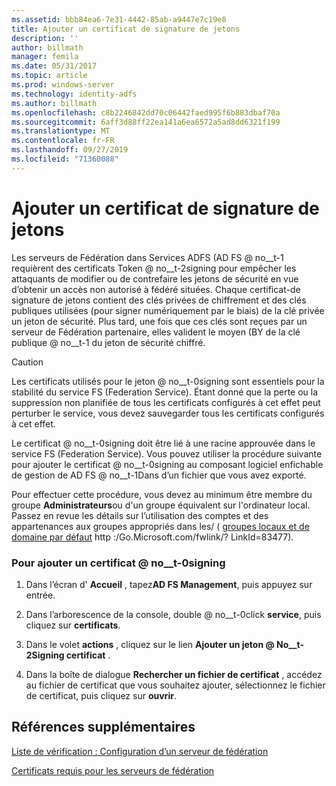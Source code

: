 ```yaml
---
ms.assetid: bbb84ea6-7e31-4442-85ab-a9447e7c19e8
title: Ajouter un certificat de signature de jetons
description: ''
author: billmath
manager: femila
ms.date: 05/31/2017
ms.topic: article
ms.prod: windows-server
ms.technology: identity-adfs
ms.author: billmath
ms.openlocfilehash: c8b2246842dd70c06442faed995f6b883dbaf70a
ms.sourcegitcommit: 6aff3d88ff22ea141a6ea6572a5ad8dd6321f199
ms.translationtype: MT
ms.contentlocale: fr-FR
ms.lasthandoff: 09/27/2019
ms.locfileid: "71360088"
---
```

# <a name="add-a-token-signing-certificate"></a>Ajouter un certificat de signature de jetons


Les serveurs de Fédération dans Services ADFS \(AD FS @ no__t-1 requièrent des certificats Token @ no__t-2signing pour empêcher les attaquants de modifier ou de contrefaire les jetons de sécurité en vue d’obtenir un accès non autorisé à fédéré situées. Chaque certificat\-de signature de jetons contient des clés privées de chiffrement et des clés publiques utilisées \(pour signer numériquement par le biais\) de la clé privée un jeton de sécurité. Plus tard, une fois que ces clés sont reçues par un serveur de Fédération partenaire, elles valident le moyen \(BY de la clé publique @ no__t-1 du jeton de sécurité chiffré.  
  
> [!CAUTION]  
> Les certificats utilisés pour le jeton @ no__t-0signing sont essentiels pour la stabilité du service FS (Federation Service). Étant donné que la perte ou la suppression non planifiée de tous les certificats configurés à cet effet peut perturber le service, vous devez sauvegarder tous les certificats configurés à cet effet.  
  
Le certificat @ no__t-0signing doit être lié à une racine approuvée dans le service FS (Federation Service). Vous pouvez utiliser la procédure suivante pour ajouter le certificat @ no__t-0signing au composant logiciel enfichable de gestion de AD FS @ no__t-1Dans d’un fichier que vous avez exporté.  
  
Pour effectuer cette procédure, vous devez au minimum être membre du groupe **Administrateurs**ou d'un groupe équivalent sur l'ordinateur local.  Passez en revue les détails sur l’utilisation des comptes et des appartenances aux groupes appropriés dans les\/ \( [groupes locaux et de domaine par défaut](https://go.microsoft.com/fwlink/?LinkId=83477) http :\/Go.Microsoft.com\/fwlink\/? LinkId\=83477\).   
  
### <a name="to-add-a-token-signing-certificate"></a>Pour ajouter un certificat @ no__t-0signing  
  
1.  Dans l’écran d' **Accueil** , tapez**AD FS Management**, puis appuyez sur entrée.  
  
2.  Dans l’arborescence de la console, double @ no__t-0click **service**, puis cliquez sur **certificats**.  
  
3.  Dans le volet **actions** , cliquez sur le lien **Ajouter un jeton @ No__t-2Signing certificat** .  
  
4.  Dans la boîte de dialogue **Rechercher un fichier de certificat** , accédez au fichier de certificat que vous souhaitez ajouter, sélectionnez le fichier de certificat, puis cliquez sur **ouvrir**.  
  
## <a name="additional-references"></a>Références supplémentaires  
[Liste de vérification : Configuration d’un serveur de fédération](Checklist--Setting-Up-a-Federation-Server.md)  
  
[Certificats requis pour les serveurs de fédération](https://technet.microsoft.com/library/dd807040.aspx)  
  

